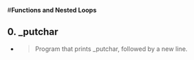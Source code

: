 #**Functions and Nested Loops**

## 0. _putchar
- > Program that prints _putchar, followed by a new line.
